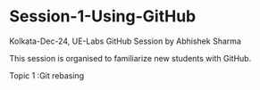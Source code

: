 # Session-1-Using-GitHub
Kolkata-Dec-24, 
UE-Labs GitHub Session by Abhishek Sharma

This session is organised to familiarize new students with GitHub.

Topic 1 :Git rebasing
